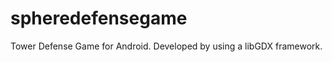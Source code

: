 spheredefensegame
=================

Tower Defense Game for Android. 
Developed by using a libGDX framework.
